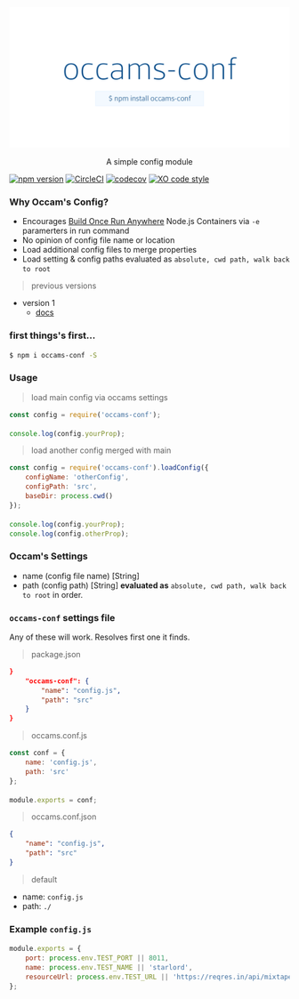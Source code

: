 <img src=".github/assets/occams-conf-social-preview.png" alt="occams-conf" />

<p align="center">A simple config module</p>

[![npm version](https://badge.fury.io/js/occams-conf.svg)](https://badge.fury.io/js/occams-conf) [![CircleCI](https://circleci.com/gh/lxghtless/occams-conf/tree/master.svg?style=svg)](https://circleci.com/gh/lxghtless/occams-conf/tree/master)  [![codecov](https://codecov.io/gh/lxghtless/occams-conf/branch/master/graph/badge.svg)](https://codecov.io/gh/lxghtless/occams-conf) [![XO code style](https://img.shields.io/badge/code_style-XO-5ed9c7.svg)](https://github.com/xojs/xo)

### Why Occam's Config?

- Encourages [Build Once Run Anywhere](https://forums.docker.com/t/build-once-run-anywhere-concept/3522) Node.js Containers via `-e` paramerters in run command
- No opinion of config file name or location
- Load additional config files to merge properties
- Load setting & config paths evaluated as `absolute, cwd path, walk back to root`

> previous versions
- version 1
    + [docs](https://github.com/lxghtless/occams-conf/tree/v1.1.0)

### first things's first...

```sh
$ npm i occams-conf -S
```

### Usage

> load main config via occams settings

```js
const config = require('occams-conf');

console.log(config.yourProp);
```

> load another config merged with main

```js
const config = require('occams-conf').loadConfig({
	configName: 'otherConfig',
	configPath: 'src',
    baseDir: process.cwd()
});

console.log(config.yourProp);
console.log(config.otherProp);
```

### Occam's Settings

- name (config file name) [String]
- path (config path) [String] <b>evaluated as</b> `absolute, cwd path, walk back to root` in order.

### `occams-conf` settings file

Any of these will work. Resolves first one it finds.

> package.json

```json
}
    "occams-conf": {
        "name": "config.js",
        "path": "src"
    }
}
```

> occams.conf.js

```js
const conf = {
	name: 'config.js',
    path: 'src'
};

module.exports = conf;
```

> occams.conf.json

```json
{
    "name": "config.js",
    "path": "src"
}
```

> default

- name: `config.js`
- path: `./`

### Example `config.js`

```js
module.exports = {
    port: process.env.TEST_PORT || 8011,
    name: process.env.TEST_NAME || 'starlord',
    resourceUrl: process.env.TEST_URL || 'https://reqres.in/api/mixtapes'
};
```

